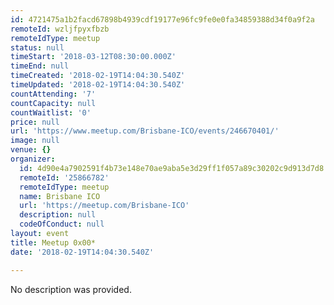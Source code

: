 ```yaml
---
id: 4721475a1b2facd67898b4939cdf19177e96fc9fe0e0fa34859388d34f0a9f2a
remoteId: wzljfpyxfbzb
remoteIdType: meetup
status: null
timeStart: '2018-03-12T08:30:00.000Z'
timeEnd: null
timeCreated: '2018-02-19T14:04:30.540Z'
timeUpdated: '2018-02-19T14:04:30.540Z'
countAttending: '7'
countCapacity: null
countWaitlist: '0'
price: null
url: 'https://www.meetup.com/Brisbane-ICO/events/246670401/'
image: null
venue: {}
organizer:
  id: 4d90e4a7902591f4b73e148e70ae9aba5e3d29ff1f057a89c30202c9d913d7d8
  remoteId: '25866782'
  remoteIdType: meetup
  name: Brisbane ICO
  url: 'https://meetup.com/Brisbane-ICO'
  description: null
  codeOfConduct: null
layout: event
title: Meetup 0x00*
date: '2018-02-19T14:04:30.540Z'

---
```

No description was provided.
